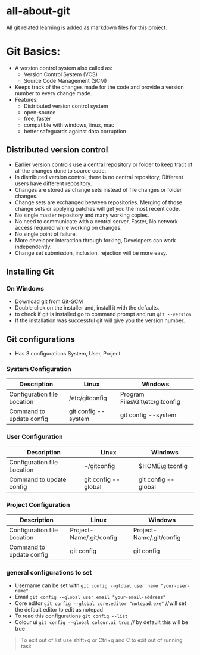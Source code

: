 # all-about-git
All git related learning is added as markdown files for this project.

# Git Basics:
- A version control system also called as:
    - Version Control System (VCS)
    - Source Code Management (SCM)
- Keeps track of the changes made for the code and provide a version number to every change made.
- Features:
    - Distributed version control system
    - open-source
    - free, faster
    - compatible with windows, linux, mac
    - better safeguards against data corruption
## Distributed version control
- Earlier version controls use a central repository or folder to keep tract of all the changes done to source code.
- In distributed version control, there is no central repository, Different users have different repository.
- Changes are stored as change sets instead of file changes or folder changes.
- Change sets are exchanged between repositories. Merging of those change sets or applying patches will get you the most recent code.
- No single master repository and many working copies.
- No need to communicate with a central server, Faster, No network access required while working on changes.
- No single point of failure.
- More developer interaction through forking, Developers can work independently.
- Change set submission, inclusion, rejection will be more easy.

## Installing Git
### On Windows
- Download git from [Git-SCM](https://git-scm.com/downloads)
- Double click on the installer and, install it with the defaults.
- to check if git is installed go to command prompt and run ``` git --version  ```
- If the installation was successful git will give you the version number.

## Git configurations
- Has 3 configurations System, User, Project

### System Configuration
Description | **Linux** | **Windows**
-------------------------------------------------- | --------------------------------------------- | ---------------------------------------
Configuration file Location | /etc/gitconfig | Program Files\Git\etc\gitconfig |
Command to update config | git config --system | git config --system  |

### User Configuration
Description | **Linux** | **Windows**
-------------------------------------------------- | --------------------------------------------- | ---------------------------------------
Configuration file Location | ~/gitconfig | $HOME\gitconfig 
Command to update config | git config --global | git config --global  |

### Project Configuration
Description | **Linux** | **Windows**
-------------------------------------------------- | --------------------------------------------- | ---------------------------------------
Configuration file Location | Project-Name/.git/config | Project-Name/.git/config
Command to update config | git config | git config

### general configurations to set
- Username can be set with ``` git config --global user.name "your-user-name" ```
- Email ``` git config --global user.email "your-email-address" ```
- Core editor ``` git config --global core.editor "notepad.exe" ``` //will set the default editor to edit as notepad
- To read this configurations ``` git config --list ```
- Colour ui ``` git config --global colour.ui true ``` // by default this will be true 

> To exit out of list use shift+q or Ctrl+q and C to exit out of running task




